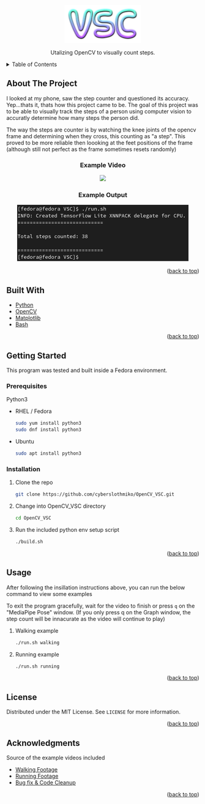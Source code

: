 <div id="top"></div>

<!-- PROJECT LOGO -->
<br />
<div align="center">
  <a href="https://github.com/cyberslothmiko/OpenCV_VSC">
    <img src="images/Logo.png" alt="Logo" width="200" height="99">
  </a>
  <p align="center">
    Utalizing OpenCV to visually count steps.
  </p>
</div>



<!-- TABLE OF CONTENTS -->
<details>
  <summary>Table of Contents</summary>
  <ol>
    <li>
      <a href="#about-the-project">About The Project</a>
      <ul>
        <li><a href="#built-with">Built With</a></li>
      </ul>
    </li>
    <li>
      <a href="#getting-started">Getting Started</a>
      <ul>
        <li><a href="#prerequisites">Prerequisites</a></li>
        <li><a href="#installation">Installation</a></li>
      </ul>
    </li>
    <li><a href="#usage">Usage</a></li>
    <li><a href="#license">License</a></li>
    <li><a href="#acknowledgments">Acknowledgments</a></li>
  </ol>
</details>


<!-- ABOUT THE PROJECT -->
## About The Project

I looked at my phone, saw the step counter and questioned its accuracy. Yep...thats it, thats how this project came to be. The goal of this project was to be able to visually track the steps of a person using computer vision to accuratly determine how many steps the person did.

The way the steps are counter is by watching the knee joints of the opencv frame and determining when they cross, this counting as "a step". This proved to be more reliable then loooking at the feet positions of the frame (although still not perfect as the frame sometimes resets randomly)

<div align="center"><h3>Example Video</h3></div>
<div align="center">

![](images/Example.gif)
</div>
<div align="center"><h3>Example Output</h3></div>
<div align="center">
  <img src="images/Output.png" alt="Logo" width="448" height="147">
</div>

<p align="right">(<a href="#top">back to top</a>)</p>


## Built With

* [Python](https://www.python.org/)
* [OpenCV](https://opencv.org/)
* [Matplotlib](https://matplotlib.org/)
* [Bash](https://www.gnu.org/software/bash/)

<p align="right">(<a href="#top">back to top</a>)</p>


<!-- GETTING STARTED -->
## Getting Started

This program was tested and built inside a Fedora environment.
### Prerequisites
Python3
* RHEL / Fedora
  ```sh
  sudo yum install python3
  sudo dnf install python3
  ```
* Ubuntu
  ```sh
  sudo apt install python3
  ```

### Installation

1. Clone the repo
   ```bash
   git clone https://github.com/cyberslothmiko/OpenCV_VSC.git
   ```
2. Change into OpenCV_VSC directory
   ```bash
   cd OpenCV_VSC
   ```
3. Run the included python env setup script
   ```bash
   ./build.sh
   ```

<p align="right">(<a href="#top">back to top</a>)</p>


<!-- USAGE EXAMPLES -->
## Usage

After following the insillation instructions above, you can run the below command to view some examples

To exit the program gracefully, wait for the video to finish or press `q` on the "MediaPipe Pose" window. (If you only press q on the Graph window, the step count will be innacurate as the video will continue to play)

1. Walking example
   ```bash
   ./run.sh walking
   ```
2. Running example
   ```bash
   ./run.sh running
   ```

<p align="right">(<a href="#top">back to top</a>)</p>


<!-- LICENSE -->
## License

Distributed under the MIT License. See `LICENSE` for more information.

<p align="right">(<a href="#top">back to top</a>)</p>


<!-- ACKNOWLEDGMENTS -->
## Acknowledgments

Source of the example videos included
* [Walking Footage](https://www.youtube.com/watch?v=tBNqEwcvYjU)
* [Running Footage](https://www.youtube.com/watch?v=yzc-qsGEoB0)
* [Bug fix & Code Cleanup](https://github.com/akirarhodes/) 

<p align="right">(<a href="#top">back to top</a>)</p>
